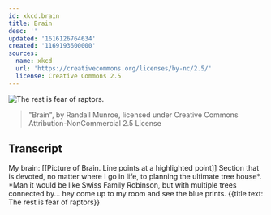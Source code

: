 ```yaml
---
id: xkcd.brain
title: Brain
desc: ''
updated: '1616126764634'
created: '1169193600000'
sources:
  name: xkcd
  url: 'https://creativecommons.org/licenses/by-nc/2.5/'
  license: Creative Commons 2.5
---
```

![The rest is fear of raptors.](https://imgs.xkcd.com/comics/brain.png)
> "Brain", by Randall Munroe, licensed under Creative Commons Attribution-NonCommercial 2.5 License

## Transcript
My brain:
[[Picture of Brain. Line points at a highlighted point]] Section that is devoted, no matter where I go in life, to planning the ultimate tree house*.
*Man it would be like Swiss Family Robinson, but with multiple trees connected by... hey come up to my room and see the blue prints.
{{title text: The rest is fear of raptors}}
